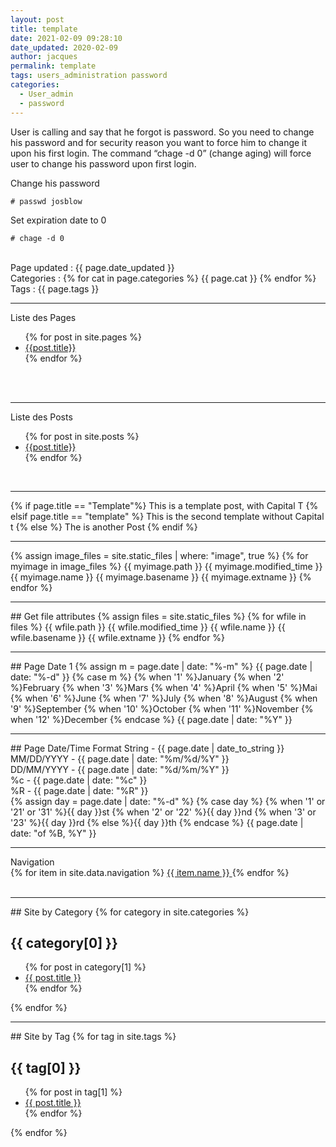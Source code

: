 ```yaml
---
layout: post
title: template
date: 2021-02-09 09:28:10
date_updated: 2020-02-09 
author: jacques
permalink: template
tags: users_administration password 
categories: 
  - User_admin
  - password
---
```



User is calling and say that he forgot is password. So you need to change his password and for security reason you want to force him to change it upon his first login. The command &#8220;chage -d 0&#8221; (change aging) will force user to change his password upon first login.

Change his password

```
# passwd josblow
```

Set expiration date to 0

```
# chage -d 0
```


 <br>
 Page updated : {{ page.date_updated }}
 <br>Categories : 
 {% for cat in page.categories %}
    {{ page.cat }}
 {% endfor %}
 <br>Tags : {{ page.tags }}
 
<br>
<hr>
Liste des Pages
<ul>
{% for post in site.pages %}
    <li><a style="{% if page.url == post.url %}color:red;{%endif %}" href="{{ post.url }}">{{post.title}}</a></li>
{% endfor %}
</ul>
<br>

<br>
<hr>
Liste des Posts
<ul>
{% for post in site.posts %}
    <li><a href="{{ post.url }}">{{post.title}}</a></li>
{% endfor %}
</ul>

<br>
<hr>
{% if page.title == "Template"%}
  This is a template post, with Capital T
{% elsif page.title == "template" %}
   This is the second template without Capital t
{% else %}
    The is another Post
{% endif %}


<br>
<hr>
{% assign image_files = site.static_files | where: "image", true %}
{% for myimage in image_files %}
  {{ myimage.path }} {{ myimage.modified_time }} 
  {{ myimage.name }} {{ myimage.basename }} {{ myimage.extname }}
{% endfor %}

<br>
<hr>
## Get file attributes
{% assign files = site.static_files %}
{% for wfile in files %}
  {{ wfile.path }} {{ wfile.modified_time }} 
  {{ wfile.name }} {{ wfile.basename }} {{ wfile.extname }}
{% endfor %}


<br>
<hr>
## Page Date 1
{% assign m = page.date | date: "%-m" %}
{{ page.date | date: "%-d" }}
{% case m %}
  {% when '1' %}January
  {% when '2' %}February
  {% when '3' %}Mars
  {% when '4' %}April
  {% when '5' %}Mai
  {% when '6' %}June
  {% when '7' %}July
  {% when '8' %}August
  {% when '9' %}September
  {% when '10' %}October
  {% when '11' %}November
  {% when '12' %}December
{% endcase %}
{{ page.date | date: "%Y" }}


<br>
<hr>
## Page Date/Time Format
String  - {{ page.date | date_to_string }}
<br>
MM/DD/YYYY - {{ page.date | date: "%m/%d/%Y" }}
<br>
DD/MM/YYYY - {{ page.date | date: "%d/%m/%Y" }}
<br>
%c  - {{ page.date | date: "%c" }}
<br>
%R  - {{ page.date | date: "%R" }}
<br>
{% assign day = page.date | date: "%-d"  %}
{% case day %}
  {% when '1' or '21' or '31' %}{{ day }}st
  {% when '2' or '22' %}{{ day }}nd
  {% when '3' or '23' %}{{ day }}rd
  {% else %}{{ day }}th
{% endcase %}
{{ page.date | date: "of %B, %Y" }}

<br>
<hr>
Navigation
<nav>
  {% for item in site.data.navigation %}
    <a href="{{ item.link }}" {% if item.highlight %}style="border: 1px solid red;"{% endif %} {% if item.link == page.url %}class="active"{% endif %}>
      {{ item.name }}
    </a>
  {% endfor %}
</nav>

<br>
<hr>
## Site by Category
{% for category in site.categories %}
  <h2>{{ category[0] }}</h2>
  <ul>
    {% for post in category[1] %}
      <li><a href="{{ post.url }}">{{ post.title }}</a></li>
    {% endfor %}
  </ul>
{% endfor %}

<br>
<hr>
## Site by Tag
{% for tag in site.tags %}
  <h2>{{ tag[0] }}</h2>
  <ul>
    {% for post in tag[1] %}
      <li><a href="{{ post.url }}">{{ post.title }}</a></li>
    {% endfor %}
  </ul>
{% endfor %}
